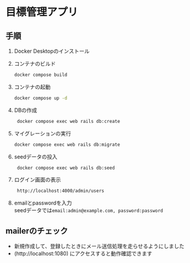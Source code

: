 # 目標管理アプリ
## 手順
1. Docker Desktopのインストール
2. コンテナのビルド
   ```bash
   docker compose build
   ```
3. コンテナの起動
   ```bash
   docker compose up -d
   ```
4. DBの作成
   ```bash
    docker compose exec web rails db:create
    ```

5. マイグレーションの実行
    ```bash
    docker compose exec web rails db:migrate
    ```

6. seedデータの投入
   ```bash
    docker compose exec web rails db:seed
    ```
7. ログイン画面の表示
   ```bash
    http://localhost:4000/admin/users
    ```
8. emailとpasswordを入力   
   seedデータでは`email:admin@example.com, password:password`

## mailerのチェック
- 新規作成して、登録したときにメール送信処理を走らせるようにしました
- (http://localhost:1080) にアクセスすると動作確認できます
